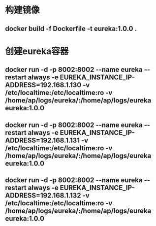 # 构建镜像
## docker build -f Dockerfile -t eureka:1.0.0 .
# 创建eureka容器
## docker run -d -p 8002:8002 --name eureka --restart always -e EUREKA_INSTANCE_IP-ADDRESS=192.168.1.130 -v /etc/localtime:/etc/localtime:ro -v /home/ap/logs/eureka/:/home/ap/logs/eureka eureka:1.0.0
## docker run -d -p 8002:8002 --name eureka --restart always -e EUREKA_INSTANCE_IP-ADDRESS=192.168.1.131 -v /etc/localtime:/etc/localtime:ro -v /home/ap/logs/eureka/:/home/ap/logs/eureka eureka:1.0.0
## docker run -d -p 8002:8002 --name eureka --restart always -e EUREKA_INSTANCE_IP-ADDRESS=192.168.1.132 -v /etc/localtime:/etc/localtime:ro -v /home/ap/logs/eureka/:/home/ap/logs/eureka eureka:1.0.0
